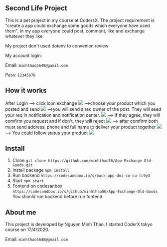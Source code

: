## Second Life Project

This is a pet project in my course at CodersX. The project requirement is "create a app could exchange some goods which everyone have used them". In my app everyone could post, comment, like and exchange whatever they like.

My project don't used dotenv to convenien review

My account login:

Email: `minhthao5648@gamil.com`

Pass: `12345678`

## How it works

After Login --> click icon exchange
![](https://res.cloudinary.com/du4arxzzj/image/upload/v1592477814/exchange_yxj3nx.jpg)
-->choose your product which you posted and send
![](https://res.cloudinary.com/du4arxzzj/image/upload/v1592478105/Screenshot_86_aarixn.png)
-->you will send a req owner of the post. They will seed your req in notification and notification center.
![](https://res.cloudinary.com/du4arxzzj/image/upload/v1592478492/Notification_center_ilgthk.jpg)
--> If they agree, they will comfirm you request and if don't, they will reject
![](https://res.cloudinary.com/du4arxzzj/image/upload/v1592478812/reject_and_agree_si0uhn.jpg)
--> after comfirm both must send address, phone and full name to deliver your product together
![](https://res.cloudinary.com/du4arxzzj/image/upload/v1592479065/send_address_eou233.jpg)
--> You could follow status your product
![](https://res.cloudinary.com/du4arxzzj/image/upload/v1592479238/status_aeqt2i.jpg)

## Install

1. Clone
   `git clone https://github.com/minhthao56/App-Exchange-Old-Goods.git`
2. Install package
   `npm install`
3. Run backend
   `https://codesandbox.io/s/back-app-doi-co-cu-tc9y3`
4. Start
   `npm start`
5. Fontend on codesanbox
   `https://codesandbox.io/s/github/minhthao56/App-Exchange-Old-Goods`
   You shonld run backend before run fontend

## About me

This project is developed by Nguyen Minh Thao. I started CoderX tokyo course on 17/4/2020.

Email: `minhthao5648@gmail.com`
